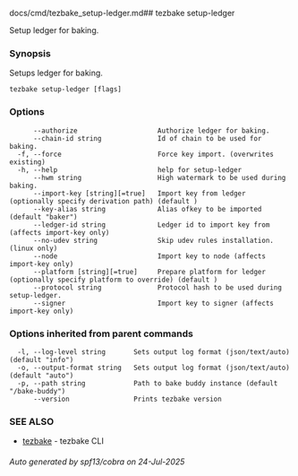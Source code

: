 docs/cmd/tezbake_setup-ledger.md## tezbake setup-ledger

Setup ledger for baking.

### Synopsis

Setups ledger for baking.

```
tezbake setup-ledger [flags]
```

### Options

```
      --authorize                    Authorize ledger for baking.
      --chain-id string              Id of chain to be used for baking.
  -f, --force                        Force key import. (overwrites existing)
  -h, --help                         help for setup-ledger
      --hwm string                   High watermark to be used during baking.
      --import-key [string][=true]   Import key from ledger (optionally specify derivation path) (default )
      --key-alias string             Alias ofkey to be imported (default "baker")
      --ledger-id string             Ledger id to import key from (affects import-key only)
      --no-udev string               Skip udev rules installation. (linux only)
      --node                         Import key to node (affects import-key only)
      --platform [string][=true]     Prepare platform for ledger (optionally specify platform to override) (default )
      --protocol string              Protocol hash to be used during setup-ledger.
      --signer                       Import key to signer (affects import-key only)
```

### Options inherited from parent commands

```
  -l, --log-level string       Sets output log format (json/text/auto) (default "info")
  -o, --output-format string   Sets output log format (json/text/auto) (default "auto")
  -p, --path string            Path to bake buddy instance (default "/bake-buddy")
      --version                Prints tezbake version
```

### SEE ALSO

* [tezbake](/tezbake/reference/cmd/tezbake)	 - tezbake CLI

###### Auto generated by spf13/cobra on 24-Jul-2025

